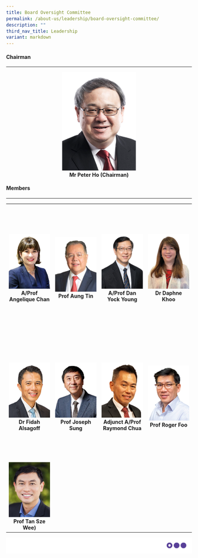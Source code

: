 ```yaml
---
title: Board Oversight Committee
permalink: /about-us/leadership/board-oversight-committee/
description: ""
third_nav_title: Leadership
variant: markdown
---
```

<div align="left">
	<h4>Chairman</h4>
</div>

--- 

<div align="center">
	<a href="/bio/board-oversight-committee/mr-peter-ho/">
		<img style="width:200px" src="/images/Bio/Board%20Oversight%20Committee/mr-peter-ho-chairman.png">
	</a>
</div>
<div align="center">
	<b>Mr Peter Ho (Chairman)</b>
</div>

<div align="left">
	<h4>Members</h4>
</div>

---

<table>
	<tbody>
		<tr height="350">
			<td width="25%">
				<a href="/bio/board-oversight-committee/angelique-chan/">
						<img src="/images/Bio/Board%20Oversight%20Committee/a-prof-angelique-chan.png">
				</a>
				<div align="center"><b>A/Prof Angelique Chan</b></div>
			</td>
			<td width="25%">
				<a href="/bio/board-oversight-committee/aung-tin/">
					<img src="/images/Bio/Board%20Oversight%20Committee/prof-aung-tin.png">
				</a>
				<div align="center"><b>Prof Aung Tin</b></div>
			</td>
			<td width="25%">
				<a href="/bio/board-oversight-committee/dan-yock-young/">
					<img src="/images/Bio/Board%20Oversight%20Committee/aprof-dan-young-nusmed.png">
				</a>
				<div align="center"><b>A/Prof Dan Yock Young</b></div>
			</td>
			<td width="25%">
				<a href="/bio/board-oversight-committee/daphne-khoo/">
					<img src="/images/Bio/Board%20Oversight%20Committee/dr-daphne-khoo-2.png">
				</a>
				<div align="center"><b>Dr Daphne Khoo</b></div>
			</td>
		</tr>
		<tr height="350"> <!-- Row 2 -->
			<td width="25%">
				<a href="/bio/board-oversight-committee/fidah-alsagoff/">
					<img src="/images/Bio/Board%20Oversight%20Committee/dr-fidah-alsagoff-photo2.png">
				</a>
				<div align="center"><b>Dr Fidah Alsagoff</b></div>
			</td>
			<td width="25%">
				<a href="/bio/board-oversight-committee/joseph-sung/">
					<img src="/images/Bio/Board%20Oversight%20Committee/prof-joseph-j-y-sung-1.png">
				</a>
				<div align="center"><b>Prof Joseph Sung</b></div>
			</td>
			<td width="25%">
				<a href="/bio/board-oversight-committee/raymond-chua/">
					<img src="/images/Bio/Board%20Oversight%20Committee/a-prof-dr-raymond-chua-photo2.png">
				</a>
				<div align="center"><b>Adjunct A/Prof Raymond Chua</b></div>
			</td>
			<td width="25%">
				<a href="/bio/board-oversight-committee/roger-foo/">
					<img src="/images/Bio/Board%20Oversight%20Committee/prof-roger-foo.png">
				</a>
				<div align="center"><b>Prof Roger Foo</b></div>
			</td>
		</tr>
		<tr>
			<td width="25%">
				<a href="/bio/board-oversight-committee/prof-tan-sze-wee/">
					<img src="/images/Bio/Board%20Oversight%20Committee/leadership_tan%20sze%20wee.png">
				</a>
				<div align="center"><b>Prof Tan Sze Wee)</b></div>
			</td>
	</tr></tbody>
</table>

![](/images/Banners/banners_page%20footer%202%20-%20purple.png)